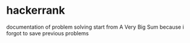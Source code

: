 # hackerrank
documentation of problem solving start from A Very Big Sum because i forgot to save previous problems 
